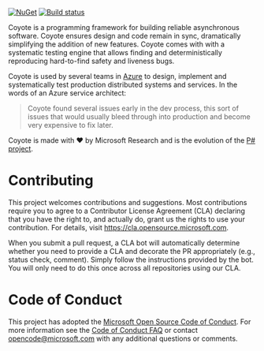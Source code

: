 [![NuGet](https://img.shields.io/nuget/v/Microsoft.Coyote.svg)](https://www.nuget.org/packages/Microsoft.Coyote/)
[![Build status](https://dev.azure.com/foundry99/Coyote/_apis/build/status/Coyote-Windows-CI)](https://dev.azure.com/foundry99/Coyote/_build/latest?definitionId=49)

Coyote is a programming framework for building reliable asynchronous software.
Coyote ensures design and code remain in sync, dramatically simplifying the
addition of new features.
Coyote comes with with a systematic testing engine that allows finding and
deterministically reproducing hard-to-find safety and liveness bugs.

Coyote is used by several teams in [Azure](https://azure.microsoft.com/) to design,
implement and systematically test production distributed systems and services.
In the words of an Azure service architect:
> Coyote found several issues early in the dev process, this sort of issues that would
> usually bleed through into production and become very expensive to fix later.

Coyote is made with :heart: by Microsoft Research and is the evolution of the
[P# project](https://github.com/p-org/PSharp).

# Contributing
This project welcomes contributions and suggestions. Most contributions require you to agree to a
Contributor License Agreement (CLA) declaring that you have the right to, and actually do, grant us
the rights to use your contribution. For details, visit https://cla.opensource.microsoft.com.

When you submit a pull request, a CLA bot will automatically determine whether you need to provide
a CLA and decorate the PR appropriately (e.g., status check, comment). Simply follow the instructions
provided by the bot. You will only need to do this once across all repositories using our CLA.

# Code of Conduct

This project has adopted the [Microsoft Open Source Code of Conduct](https://opensource.microsoft.com/codeofconduct/). For more information see the [Code of Conduct FAQ](https://opensource.microsoft.com/codeofconduct/faq/) or contact [opencode@microsoft.com](mailto:opencode@microsoft.com) with any additional questions or comments.
